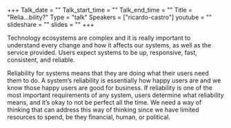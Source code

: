 +++
Talk_date = ""
Talk_start_time = ""
Talk_end_time = ""
Title = "Relia...bility?"
Type = "talk"
Speakers = ["ricardo-castro"]
youtube = ""
slideshare = ""
slides = ""
+++

Technology ecosystems are complex and it is really important to understand every change and how it affects our systems, as well as the service provided. Users expect systems to be up, responsive, fast, consistent, and reliable.

Reliability for systems means that they are doing what their users need them to do. A system’s reliability is essentially how happy users are and we know those happy users are good for business. If reliability is one of the most important requirements of any system, users determine what reliability means, and it’s okay to not be perfect all the time. We need a way of thinking that can address this way of thinking since we have limited resources to spend, be they financial, human, or political.